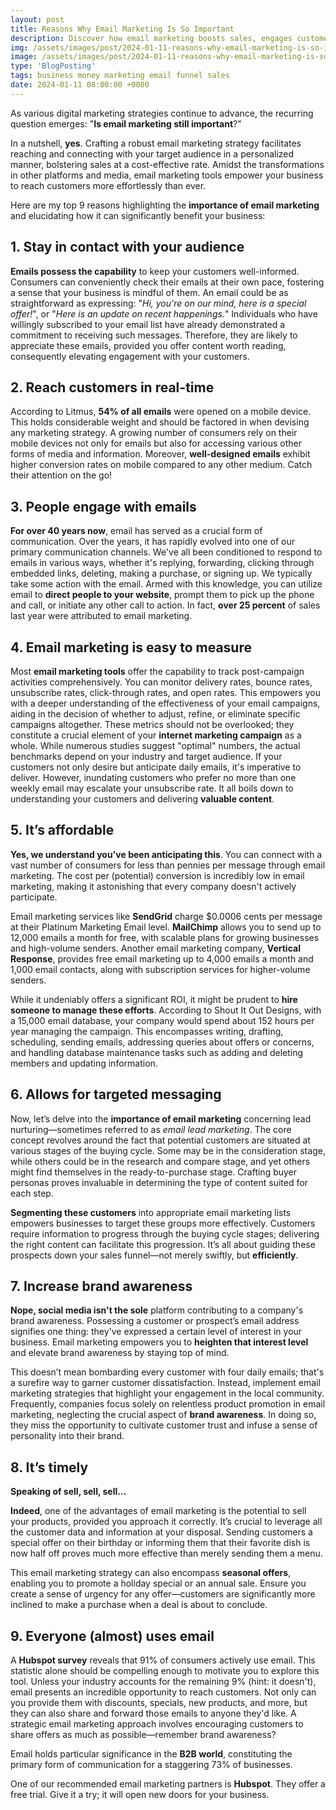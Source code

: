 ```yaml
---
layout: post
title: Reasons Why Email Marketing Is So Important
description: Discover how email marketing boosts sales, engages customers, and builds brand loyalty. Learn its affordability, scalability, and measurable impact.
img: /assets/images/post/2024-01-11-reasons-why-email-marketing-is-so-important/reasons-why-email-marketing-is-so-important.jpg
image: /assets/images/post/2024-01-11-reasons-why-email-marketing-is-so-important/reasons-why-email-marketing-is-so-important.jpg
type: 'BlogPosting'
tags: business money marketing email funnel sales
date: 2024-01-11 08:00:00 +0000
---
```


As various digital marketing strategies continue to advance, the recurring question emerges: "**Is email marketing still important**?"

In a nutshell, **yes**. Crafting a robust email marketing strategy facilitates reaching and connecting with your target audience in a personalized manner, bolstering sales at a cost-effective rate. Amidst the transformations in other platforms and media, email marketing tools empower your business to reach customers more effortlessly than ever.

Here are my top 9 reasons highlighting the **importance of email marketing** and elucidating how it can significantly benefit your business:


## 1. Stay in contact with your audience
**Emails possess the capability** to keep your customers well-informed. Consumers can conveniently check their emails at their own pace, fostering a sense that your business is mindful of them. An email could be as straightforward as expressing: "*Hi, you're on our mind, here is a special offer!*", or "*Here is an update on recent happenings.*" Individuals who have willingly subscribed to your email list have already demonstrated a commitment to receiving such messages. Therefore, they are likely to appreciate these emails, provided you offer content worth reading, consequently elevating engagement with your customers.

## 2. Reach customers in real-time
According to Litmus, **54% of all emails** were opened on a mobile device. This holds considerable weight and should be factored in when devising any marketing strategy. A growing number of consumers rely on their mobile devices not only for emails but also for accessing various other forms of media and information. Moreover, **well-designed emails** exhibit higher conversion rates on mobile compared to any other medium. Catch their attention on the go!

## 3. People engage with emails
**For over 40 years now**, email has served as a crucial form of communication. Over the years, it has rapidly evolved into one of our primary communication channels. We've all been conditioned to respond to emails in various ways, whether it's replying, forwarding, clicking through embedded links, deleting, making a purchase, or signing up. We typically take some action with the email. Armed with this knowledge, you can utilize email to **direct people to your website**, prompt them to pick up the phone and call, or initiate any other call to action. In fact, **over 25 percent** of sales last year were attributed to email marketing.

## 4. Email marketing is easy to measure
Most **email marketing tools** offer the capability to track post-campaign activities comprehensively. You can monitor delivery rates, bounce rates, unsubscribe rates, click-through rates, and open rates. This empowers you with a deeper understanding of the effectiveness of your email campaigns, aiding in the decision of whether to adjust, refine, or eliminate specific campaigns altogether. These metrics should not be overlooked; they constitute a crucial element of your **internet marketing campaign** as a whole. While numerous studies suggest "optimal" numbers, the actual benchmarks depend on your industry and target audience. If your customers not only desire but anticipate daily emails, it's imperative to deliver. However, inundating customers who prefer no more than one weekly email may escalate your unsubscribe rate. It all boils down to understanding your customers and delivering **valuable content**.

## 5. It’s affordable
**Yes, we understand you've been anticipating this**. You can connect with a vast number of consumers for less than pennies per message through email marketing. The cost per (potential) conversion is incredibly low in email marketing, making it astonishing that every company doesn't actively participate.

Email marketing services like **SendGrid** charge $0.0006 cents per message at their Platinum Marketing Email level. **MailChimp** allows you to send up to 12,000 emails a month for free, with scalable plans for growing businesses and high-volume senders. Another email marketing company, **Vertical Response**, provides free email marketing up to 4,000 emails a month and 1,000 email contacts, along with subscription services for higher-volume senders.

While it undeniably offers a significant ROI, it might be prudent to **hire someone to manage these efforts**. According to Shout It Out Designs, with a 15,000 email database, your company would spend about 152 hours per year managing the campaign. This encompasses writing, drafting, scheduling, sending emails, addressing queries about offers or concerns, and handling database maintenance tasks such as adding and deleting members and updating information.

## 6. Allows for targeted messaging
Now, let’s delve into the **importance of email marketing** concerning lead nurturing—sometimes referred to as *email lead marketing*. The core concept revolves around the fact that potential customers are situated at various stages of the buying cycle. Some may be in the consideration stage, while others could be in the research and compare stage, and yet others might find themselves in the ready-to-purchase stage. Crafting buyer personas proves invaluable in determining the type of content suited for each step.

**Segmenting these customers** into appropriate email marketing lists empowers businesses to target these groups more effectively. Customers require information to progress through the buying cycle stages; delivering the right content can facilitate this progression. It’s all about guiding these prospects down your sales funnel—not merely swiftly, but **efficiently**.

## 7. Increase brand awareness
**Nope, social media isn't the sole** platform contributing to a company's brand awareness. Possessing a customer or prospect’s email address signifies one thing: they've expressed a certain level of interest in your business. Email marketing empowers you to **heighten that interest level** and elevate brand awareness by staying top of mind.

This doesn’t mean bombarding every customer with four daily emails; that's a surefire way to garner customer dissatisfaction. Instead, implement email marketing strategies that highlight your engagement in the local community. Frequently, companies focus solely on relentless product promotion in email marketing, neglecting the crucial aspect of **brand awareness**. In doing so, they miss the opportunity to cultivate customer trust and infuse a sense of personality into their brand.

## 8. It’s timely
**Speaking of sell, sell, sell…**

**Indeed**, one of the advantages of email marketing is the potential to sell your products, provided you approach it correctly. It’s crucial to leverage all the customer data and information at your disposal. Sending customers a special offer on their birthday or informing them that their favorite dish is now half off proves much more effective than merely sending them a menu.

This email marketing strategy can also encompass **seasonal offers**, enabling you to promote a holiday special or an annual sale. Ensure you create a sense of urgency for any offer—customers are significantly more inclined to make a purchase when a deal is about to conclude.

## 9. Everyone (almost) uses email
A **Hubspot survey** reveals that 91% of consumers actively use email. This statistic alone should be compelling enough to motivate you to explore this tool. Unless your industry accounts for the remaining 9% (hint: it doesn't), email presents an incredible opportunity to reach customers. Not only can you provide them with discounts, specials, new products, and more, but they can also share and forward those emails to anyone they'd like. A strategic email marketing approach involves encouraging customers to share offers as much as possible—remember brand awareness?

Email holds particular significance in the **B2B world**, constituting the primary form of communication for a staggering 73% of businesses.

One of our recommended email marketing partners is **Hubspot**. They offer a free trial. Give it a try; it will open new doors for your business.
